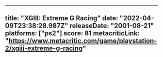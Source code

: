 
---
title: "XGIII: Extreme G Racing"
date: "2022-04-09T23:38:28.987Z"
releaseDate: "2001-08-21"
platforms: ["ps2"]
score: 81
metacriticLink: "https://www.metacritic.com/game/playstation-2/xgiii-extreme-g-racing"
---
